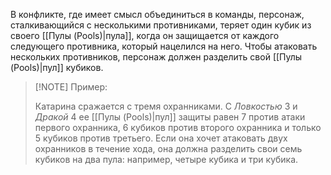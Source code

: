 В конфликте, где имеет смысл объединиться в команды, персонаж, сталкивающийся с несколькими противниками, теряет один кубик из своего [[Пулы (Pools)|пула]], когда он защищается от каждого следующего противника, который нацелился на него. Чтобы атаковать нескольких противников, персонаж должен разделить свой [[Пулы (Pools)|пул]] кубиков.

> [!NOTE] Пример: 
> 
> Катарина сражается с тремя охранниками. С *Ловкостью* 3 и *Дракой* 4 ее [[Пулы (Pools)|пул]] защиты равен 7 против атаки первого охранника, 6 кубиков против второго охранника и только 5 кубиков против третьего. Если она хочет атаковать двух охранников в течение хода, она должна разделить свои семь кубиков на два пула: например, четыре кубика и три кубика.